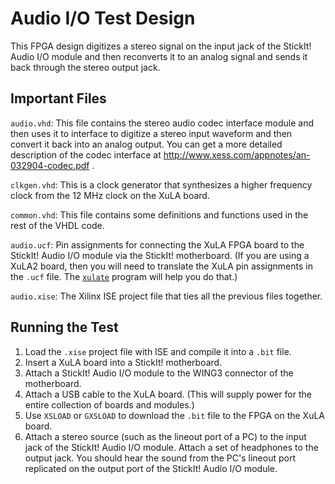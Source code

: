 Audio I/O Test Design
======================================================

This FPGA design digitizes a stereo signal on the input jack
of the StickIt! Audio I/O module and then reconverts it to
an analog signal and sends it back through the stereo output jack.


Important Files
-----------------------------------------------------

`audio.vhd`:
    This file contains the stereo audio codec interface module and then uses it to
    interface to digitize a stereo input waveform and then convert it back into an analog output.
    You can get a more detailed description of the codec interface at http://www.xess.com/appnotes/an-032904-codec.pdf .
    
`clkgen.vhd`:
   This is a clock generator that synthesizes a higher frequency clock from the 12 MHz clock on the XuLA board.
   
`common.vhd`:
   This file contains some definitions and functions used in the rest of the VHDL code.

`audio.ucf`: 
   Pin assignments for connecting the XuLA FPGA
   board to the StickIt! Audio I/O module via the StickIt! motherboard.
   (If you are using a XuLA2 board, then you will need to translate the 
   XuLA pin assignments in the `.ucf` file.
   The [`xulate`](https://github.com/xesscorp/xulate) program will help you do that.)

`audio.xise`: 
   The Xilinx ISE project file that ties all the previous files together.

Running the Test
-----------------------------------------------------

1. Load the `.xise` project file with ISE and compile it into a `.bit` file.
2. Insert a XuLA board into a StickIt! motherboard.
3. Attach a StickIt! Audio I/O module to the WING3 connector of the motherboard.
4. Attach a USB cable to the XuLA board. (This will supply power for the
   entire collection of boards and modules.)
5. Use `XSLOAD` or `GXSLOAD` to download the `.bit` file to the FPGA on the XuLA board.
6. Attach a stereo source (such as the lineout port of a PC) to the input jack of 
   the StickIt! Audio I/O module. Attach a set of headphones to the output jack.
   You should hear the sound from the PC's lineout port replicated on the output
   port of the StickIt! Audio I/O module.

